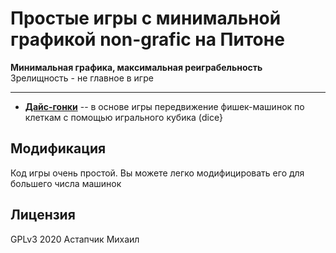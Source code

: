 # Простые игры с минимальной графикой non-grafic на Питоне

**Минимальная графика, максимальная реиграбельность**  
Зрелищность - не главное в игре

---


* [**Дайс-гонки**](dice-racing/README-RUS.md) -- в основе игры передвижение фишек-машинок по клеткам с помощью игрального кубика (dice}



## Модификация

Код игры очень простой. Вы можете легко модифицировать его для большего числа машинок


## Лицензия

GPLv3 2020 Астапчик Михаил
